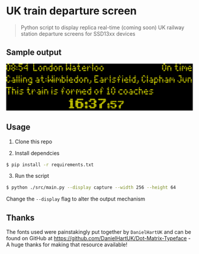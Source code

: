 # UK train departure screen

> Python script to display replica real-time (coming soon) UK railway station departure screens for SSD13xx devices

## Sample output

![Example output of the script](capture.png)

## Usage

1. Clone this repo

2. Install dependcies

```bash
$ pip install -r requirements.txt
```

3. Run the script

```bash
$ python ./src/main.py --display capture --width 256 --height 64
```

Change the `--display` flag to alter the output mechanism

## Thanks

The fonts used were painstakingly put together by `DanielHartUK` and can be found on GitHub at https://github.com/DanielHartUK/Dot-Matrix-Typeface - A huge thanks for making that resource available!

